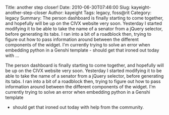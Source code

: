 Title: another step closer!
Date: 2010-06-30T07:46:00
Slug: kayeight-another-step-closer
Author: kayeight
Tags: legacy, foss@rit
Category: legacy
Summary: The person dashboard is finally starting to come together, and hopefully will be up on the CIVX website very soon. Yesterday I started modifying it to be able to take the name of a senator from a jQuery selector, before generating its tabs. I ran into a bit of a roadblock then, trying to figure out how to pass information around between the different components of the widget. I'm currently trying to solve an error when embedding python in a Genshi template - should get that ironed out today with ... 

The person dashboard is finally starting to come together, and hopefully will
be up on the CIVX website very soon. Yesterday I started modifying it to be
able to take the name of a senator from a jQuery selector, before generating
its tabs. I ran into a bit of a roadblock then, trying to figure out how to
pass information around between the different components of the widget. I'm
currently trying to solve an error when embedding python in a Genshi template
- should get that ironed out today with help from the community.

